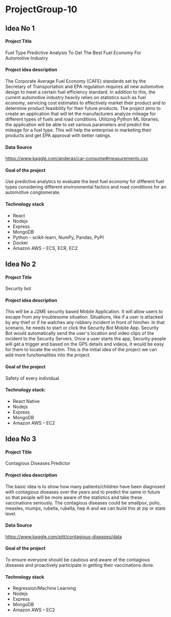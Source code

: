 # ProjectGroup-10

## Idea No 1
 
#### Project Title
Fuel Type Predictive Analysis To Get The Best Fuel Economy For Automotive Industry
 
#### Project idea description 
The Corporate Average Fuel Economy (CAFE) standards set by the Secretary of Transportation and EPA regulation requires all new automotive design to meet a certain fuel efficiency standard. In addition to this, the current automotive industry heavily relies on statistics such as fuel economy, servicing cost estimates to effectively market their product and to determine product feasibility for their future products. The project aims to create an application that will let the manufacturers analyze mileage for different types of fuels and road conditions. Utilizing Python ML libraries, the application will be able to set various parameters and predict the mileage for a fuel type. This will help the enterprise in marketing their products and get EPA approval with better ratings.
 
#### Data Source  
https://www.kaggle.com/anderas/car-consume#measurements.csv
 
 
#### Goal of the project
Use predictive analytics to evaluate the best fuel economy for different fuel types considering different environmental factors and road conditions for an automotive conglomerate.

#### Technology stack
- React
- Nodejs
- Express
- MongoDB
- Python - scikit-learn, NumPy, Pandas, PyPI
- Docker
- Amazon AWS – ECS, ECR, EC2
 
## Idea No 2
 
#### Project Title
Security bot
 
#### Project idea description
This will be a J2ME security based Mobile Application. It will allow users to escape from any troublesome situation. Situations, like if a user is attacked by any thief or if he watches any robbery incident in front of him/her. In that scenario, he needs to start or click the Security Bot Mobile App. Security Bot would automatically send the user's location and video clips of the incident to the Security Servers. Once a user starts the app, Security people will get a trigger and based on the GPS details and videos, it would be easy for them to locate the victim.
This is the initial idea of the project we can add more functionalities into the project.

#### Goal of the project
Safety of every individual.
 
#### Technology stack:    
- React Native
- Nodejs
- Express
- MongoDB
- Amazon AWS – EC2
 
## Idea No 3
 
#### Project Title
Contagious Diseases Predictor
 
#### Project idea description 
The basic idea is to show how many patients/children have been diagnosed with contagious diseases over the years and to predict the same in future so that people will be more aware of the statistics and take these vaccinations seriously. The contagious diseases could be smallpox, polio, measles, mumps, rubella, rubella, hep A and we can build this at zip or state level. 
 
#### Data Source 
https://www.kaggle.com/pitt/contagious-diseases/data
 
#### Goal of the project
To ensure everyone should be cautious and aware of the contagious diseases and proactively participate in getting their vaccinations done.
 
#### Technology stack 
- Regression/Machine Learning
- Nodejs
- Express
- MongoDB
- Amazon AWS – EC2

 
 
